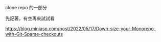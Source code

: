 

clone repo 的一部分

先記著，有空再來試試看

https://blog.miniasp.com/post/2022/05/17/Down-size-your-Monorepo-with-Git-Sparse-checkouts